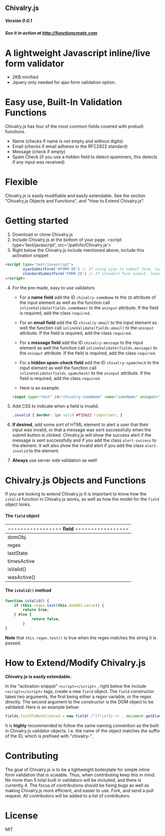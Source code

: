 Chivalry.js
---
##### Version 0.0.1
##### See it in action at http://functioncreate.com

# A lightweight Javascript inline/live form validator
+ 2KB minified 
+ Jquery only needed for ajax form validation option.

# Easy use, Built-In Validation Functions
Chivalry.js has four of the most common fields covered with prebuilt functions.
+ Name (checks if name is not empty and without digits)
+ Email (checks if email adheres to the RFC2822 standard)
+ Message (check if empty)
+ Spam Check (if you use a hidden field to detect spammers, this detects if any input was received)

# Flexible
Chivalry.js is easily modifiable and easily extendable. See the section "Chivalry.js Objects and Functions", and "How to Extend Chivalry.js". 

# Getting started
1. Download or clone Chivalry.js
2. Include Chivalry.js at the bottom of your page.
        <script type='text/javascript', src='/path/to/Chivalry.js'></script>
3. Right below the Chivalry.js include mentioned above, include this activation snippet

```html
<script type='text/javascript'>
        ajaxSubmitForm('#FORM-ID') // If using ajax to submit form, leave this.
        standardSubmitForm('FORM-ID') // If standard form submit, leave this. 
</script>
```

4. For the pre-made, easy to use validators
    + For a **name field** add the ID `chivalry-someName` to the `ID` attribute of the input element as well as the function call 
    `inlineValidate(fields.someName)` to the `oninput` attribute. If the field is required, add the class `required`.
    
    + For an **email field** add the ID `chivalry-email` to the input element as well the function call
    `inlineValidate(fields.email)` to the `oninput` attribute. If the field is required, add the class `required`.

    + For a **message field** add the ID `chivalry-message` to the input element as well the function call
    `inlineValidate(fields.message)` to the `oninput` attribute. If the field is required, add the class `required`.

    + For a **hidden spam-check field** add the ID `chivalry-spamcheck` to the input element as well the function call 
    `inlineValidate(fields.spamcheck)` to the `oninput` attribute. If the field is required, add the class `required`.
    
    + Here is an example:
    
    ```html
    <input type="text" id="chivalry-someName" name="someName" oninput="inlineValidate(fields.someName)" class="required">
    ```
5. Add CSS to indicate when a field is invalid.
    
    ```css
    .invalid { border: 2px solid #f15b22 !important; }
    ```
6. **If desired**, add some sort of HTML element to alert a user that their input was invalid, or that a message was sent successfully when the submit button is clicked. Chivalry.js will show the success alert if the message is sent successfully and if you add the class 
`alert-success` to the element. It will also show the invalid alert if you add the class `alert-invalid` to the element. 

7. **Always** use server side validation as well!


# Chivalry.js Objects and Functions
If you are looking to extend Chivalry.js It is important to know how the `isValid` function in Chivalry.js works, as well as how the model for the `field` object looks. 

#### The `field` object
|    -----------------    **field**        -----------------    |
|---|
|domObj|
|regex|
|lastState|
|timesActive|
|isValid()|
|wasActive()|

#### The `isValid()` method
```Javascript
function isValid() {
    if (this.regex.test(this.domOBJ.value)) {
        return true;
    } else {
            return false;
        }
}
```
**Note** that `this.regex.test()` is true when the regex matches the string it is passed.


# How to Extend/Modify Chivalry.js
**Chivalry.js is easily extendable.**

In the "activation snippet" `<script></script>` , right below the include `<script></script>` tags, create a new `field` object. The `field` constructor takes two arguments, the first being either a regex variable, or the regex directly. The second argument to the constructor is the DOM object to be validated. Here is an example below:
        
```javascript
fields.fieldToBeValidated = new field( /^(?!\s*$).+/ , document.getElementById('chivalry-fieldToBeValidated'));
```
        
It is **highly** recommended to follow the same naming convention as the built in Chivalry.js validator objects. I.e. the name of the object matches the suffix of the ID, which is prefixed with "chivalry-".  


# Contributing
The goal of Chivalry.js is to be a lightweight boilerplate for simple inline form validation that is scalable. Thus, when contributing keep this in mind. No more than 5 total built in validators will be included, and there is currently 4. The focus of contributions should be fixing bugs as well as making Chivalry.js more efficient, and easier to use. Fork, and send a pull request. All contributors will be added to a list of contributors.

# License
MIT
